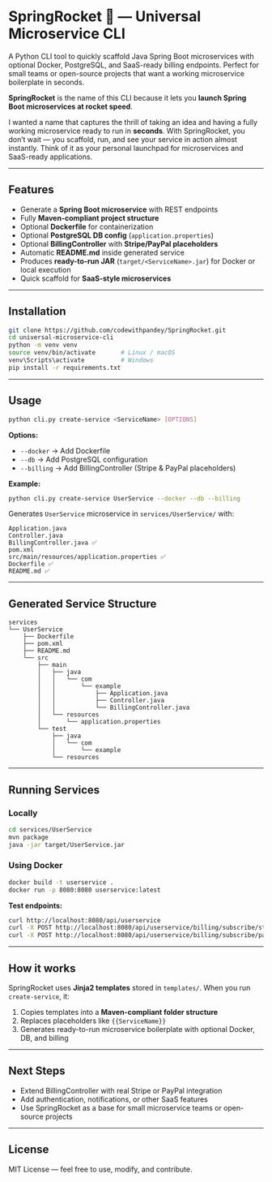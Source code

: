 # SpringRocket 🚀 — Universal Microservice CLI
A Python CLI tool to quickly scaffold Java Spring Boot microservices with optional Docker, PostgreSQL, and SaaS-ready billing endpoints. Perfect for small teams or open-source projects that want a working microservice boilerplate in seconds.

**SpringRocket** is the name of this CLI because it lets you **launch Spring Boot microservices at rocket speed**.

I wanted a name that captures the thrill of taking an idea and having a fully working microservice ready to run in **seconds**. With SpringRocket, you don’t wait — you scaffold, run, and see your service in action almost instantly. Think of it as your personal launchpad for microservices and SaaS-ready applications.

---

## **Features**

* Generate a **Spring Boot microservice** with REST endpoints
* Fully **Maven-compliant project structure**
* Optional **Dockerfile** for containerization
* Optional **PostgreSQL DB config** (`application.properties`)
* Optional **BillingController** with **Stripe/PayPal placeholders**
* Automatic **README.md** inside generated service
* Produces **ready-to-run JAR** (`target/<ServiceName>.jar`) for Docker or local execution
* Quick scaffold for **SaaS-style microservices**

---

## **Installation**

```bash
git clone https://github.com/codewithpandey/SpringRocket.git
cd universal-microservice-cli
python -m venv venv
source venv/bin/activate       # Linux / macOS
venv\Scripts\activate          # Windows
pip install -r requirements.txt
```

---

## **Usage**

```bash
python cli.py create-service <ServiceName> [OPTIONS]
```

**Options:**

* `--docker` → Add Dockerfile
* `--db` → Add PostgreSQL configuration
* `--billing` → Add BillingController (Stripe & PayPal placeholders)

**Example:**

```bash
python cli.py create-service UserService --docker --db --billing
```

Generates `UserService` microservice in `services/UserService/` with:

```
Application.java
Controller.java
BillingController.java ✅
pom.xml
src/main/resources/application.properties ✅
Dockerfile ✅
README.md ✅
```

---

## **Generated Service Structure**

```
services
└── UserService
    ├── Dockerfile
    ├── pom.xml
    ├── README.md
    └── src
        ├── main
        │   ├── java
        │   │   └── com
        │   │       └── example
        │   │           ├── Application.java
        │   │           ├── Controller.java
        │   │           └── BillingController.java
        │   └── resources
        │       └── application.properties
        └── test
            ├── java
            │   └── com
            │       └── example
            └── resources
```

---

## **Running Services**

### Locally

```bash
cd services/UserService
mvn package
java -jar target/UserService.jar
```

### Using Docker

```bash
docker build -t userservice .
docker run -p 8080:8080 userservice:latest
```

**Test endpoints:**

```bash
curl http://localhost:8080/api/userservice
curl -X POST http://localhost:8080/api/userservice/billing/subscribe/stripe
curl -X POST http://localhost:8080/api/userservice/billing/subscribe/paypal
```

---

## **How it works**

SpringRocket uses **Jinja2 templates** stored in `templates/`. When you run `create-service`, it:

1. Copies templates into a **Maven-compliant folder structure**
2. Replaces placeholders like `{{ServiceName}}`
3. Generates ready-to-run microservice boilerplate with optional Docker, DB, and billing

---

## **Next Steps**

* Extend BillingController with real Stripe or PayPal integration
* Add authentication, notifications, or other SaaS features
* Use SpringRocket as a base for small microservice teams or open-source projects

---

## **License**

MIT License — feel free to use, modify, and contribute.